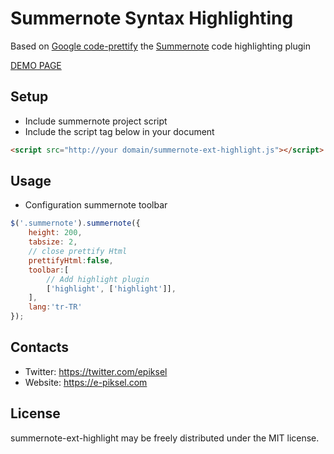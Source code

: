 # Summernote Syntax Highlighting
Based on [Google code-prettify](https://github.com/google/code-prettify) the [Summernote](https://github.com/summernote/summernote) code highlighting plugin

[DEMO PAGE](https://epiksel.github.io/summernote-ext-highlight)

## Setup
 * Include summernote project script
 * Include the script tag below in your document
```HTML
<script src="http://your domain/summernote-ext-highlight.js"></script>
```

## Usage
 * Configuration summernote toolbar
```javascript
$('.summernote').summernote({
    height: 200,
    tabsize: 2,
    // close prettify Html
    prettifyHtml:false,
    toolbar:[
        // Add highlight plugin
        ['highlight', ['highlight']],
    ],
    lang:'tr-TR'
});
```
## Contacts
* Twitter: https://twitter.com/epiksel
* Website: https://e-piksel.com

## License
summernote-ext-highlight may be freely distributed under the MIT license.
